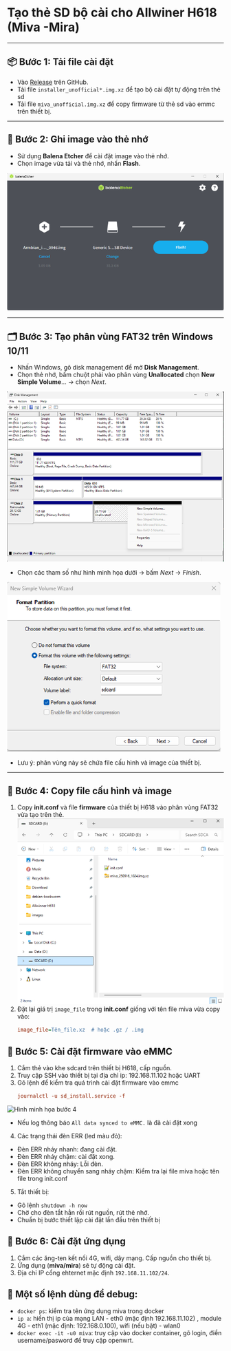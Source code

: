 # Tạo thẻ SD bộ cài cho Allwiner H618 (Miva -Mira)

---
## 📦 Bước 1: Tải file cài đặt

- Vào [Release](https://github.com/hoangvh/miva-armbian-build/releases) trên GitHub.
- Tải file `installer_unofficial*.img.xz` để tạo bộ cài đặt tự động trên thẻ sd
- Tải file `miva_unofficial.img.xz` để copy firmware từ thẻ sd vào emmc trên thiết bị.

---

## 💽 Bước 2: Ghi image vào thẻ nhớ

- Sử dụng **Balena Etcher** để cài đặt image vào thẻ nhớ.
- Chọn image vừa tải và thẻ nhớ, nhấn **Flash**.

![Hình minh họa bước 2](images/balena-etcher.png)

---

## 🗂 Bước 3: Tạo phân vùng FAT32 trên Windows 10/11

- Nhấn Windows, gõ disk management để mở **Disk Management**.
- Chọn thẻ nhớ, bấm chuột phải vào phân vùng **Unallocated** chọn **New Simple Volume**... -> chọn *Next*.
  
 ![Hình minh họa bước 3](images/disk-management.png)
 
- Chọn các tham số như hình minh họa dưới -> bấm *Next* -> *Finish*.

 ![Hình minh họa bước 3](images/format_fat32.png)

- Lưu ý: phân vùng này sẽ chứa file cấu hình và image của thiết bị.

---

## 📂 Bước 4: Copy file cấu hình và image

1. Copy **init.conf** và file **firmware** của thiết bị H618 vào phân vùng FAT32 vừa tạo trên thẻ.
 ![Hình minh họa bước 4](images/sdcard.png)
2. Đặt lại giá trị `image_file` trong **init.conf** giống với tên file miva vừa copy vào:
   ```ini
   image_file=Tên_file.xz  # hoặc .gz / .img
   
## 📂 Bước 5: Cài đặt firmware vào eMMC

1. Cắm thẻ vào khe sdcard trên thiết bị H618, cấp nguồn.
2. Truy cập SSH vào thiết bị tại địa chỉ ip: 192.168.11.102 hoặc UART
3. Gõ lệnh để kiểm tra quá trình cài đặt firmware vào emmc
   ```ini
   journalctl -u sd_install.service -f
   
![Hình minh họa bước 4](images/ssh.png)
-  Nếu log thông báo `All data synced to eMMC.` là đã cài đặt xong
4. Các trạng thái đèn ERR (led màu đỏ):
- Đèn ERR nháy nhanh: đang cài đặt.
- Đèn ERR nháy chậm: cài đặt xong.
- Đèn ERR không nháy: Lỗi đèn.
- Đèn ERR không chuyển sang nháy chậm: Kiểm tra lại file miva hoặc tên file trong init.conf
5. Tắt thiết bị:
- Gõ lệnh `shutdown -h now`
- Chờ cho đèn tắt hẳn rồi rút nguồn, rút thẻ nhớ.
- Chuẩn bị bước thiết lập cài đặt lần đầu trên thiết bị
  
## 📂 Bước 6: Cài đặt ứng dụng

1. Cắm các ăng-ten kết nối 4G, wifi, dây mạng. Cấp nguồn cho thiết bị.
2. Ứng dụng (**miva/mira**) sẽ tự động cài đặt.
3. Địa chỉ IP cổng ehternet mặc định `192.168.11.102/24`.

## 📂 Một số lệnh dùng để debug:
- `docker ps`: kiểm tra tên ứng dụng miva trong docker
- `ip a`: hiển thị ip của mạng LAN - eth0 (mặc định 192.168.11.102) , module 4G - eth1 (mặc định: 192.168.0.100), wifi (nếu bật) - wlan0
- `docker exec -it -u0 miva`: truy cập vào docker container, gõ login, điền username/pasword để truy cập openwrt.
